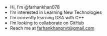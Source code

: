 -  Hi, I’m @farhankhan078
-  I’m interested in Learning New Technologies
-  I’m currently learning DSA with C++
-  I’m looking to collaborate on GitHub
-  Reach me at farhankhanprvt@gmail.com

<!---
farhankhan078/farhankhan078 is a ✨ special ✨ repository because its `README.md` (this file) appears on your GitHub profile.
You can click the Preview link to take a look at your changes.
--->
